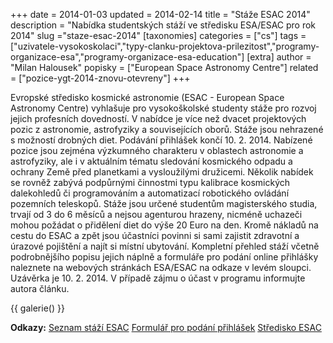 +++
date = 2014-01-03
updated = 2014-02-14
title = "Stáže ESAC 2014"
description = "Nabídka studentských stáží ve středisku ESA/ESAC pro rok 2014"
slug ="staze-esac-2014"
[taxonomies]
categories = ["cs"]
tags = ["uzivatele-vysokoskolaci","typy-clanku-projektova-prilezitost","programy-organizace-esa","programy-organizace-esa-education"]
[extra]
author = "Milan Halousek"
popisky = ["European Space Astronomy Centre"]
related = ["pozice-ygt-2014-znovu-otevreny"]
+++

Evropské středisko kosmické astronomie (ESAC - European Space Astronomy Centre) vyhlašuje pro vysokoškolské studenty stáže pro rozvoj jejich profesních dovedností. V nabídce je více než dvacet projektových pozic z astronomie, astrofyziky a souvisejících oborů. Stáže jsou nehrazené s možností drobných diet. Podávání přihlášek končí 10. 2. 2014. Nabízené pozice jsou zejména výzkumného charakteru v oblastech astronomie a astrofyziky, ale i v aktuálním tématu sledování kosmického odpadu a ochrany Země před planetkami a vysloužilými družicemi. Několik nabídek se rovněž zabývá podpůrnými činnostmi typu kalibrace kosmických dalekohledů či programováním a automatizací robotického ovládání pozemních teleskopů. Stáže jsou určené studentům magisterského studia, trvají od 3 do 6 měsíců a nejsou agenturou hrazeny, nicméně uchazeči mohou požádat o přidělení diet do výše 20 Euro na den. Kromě nákladů na cestu do ESAC a zpět jsou účastníci povinni si sami zajistit zdravotní a úrazové pojištění a najít si místní ubytování. Kompletní přehled stáží včetně podrobnějšího popisu jejich náplně a formuláře pro podání online přihlášky naleznete na webových stránkách ESA/ESAC na odkaze v levém sloupci. Uzávěrka je 10. 2. 2014. V případě zájmu o účast v programu informujte autora článku.

{{ galerie() }}

**Odkazy:**
[Seznam stáží ESAC]
[Formulář pro podání přihlášek]
[Středisko ESAC]

[Seznam stáží ESAC]: http://www.sciops.esa.int/index.php?project
[Formulář pro podání přihlášek]: http://www.sciops.esa.int/index.php?project
[Středisko ESAC]: http://www.esa.int/About_Us/ESAC
